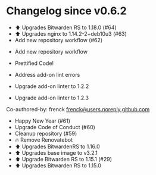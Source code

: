 # Changelog since v0.6.2
- ⬆ Upgrades Bitwarden RS to 1.18.0 (#64) 
- ⬆ Upgrades nginx to 1.14.2-2+deb10u3 (#63) 
- Add new repository workflow (#62)

* Add new repository workflow

* Prettified Code!

* Address add-on lint errors

* Upgrade add-on linter to 1.2.2

* Upgrade add-on linter to 1.2.3

Co-authored-by: frenck <frenck@users.noreply.github.com> 
- Happy New Year (#61) 
- Upgrade Code of Conduct (#60) 
- Cleanup repository (#59) 
- 🔥 Remove Renovatebot 
- ⬆ Upgrades BitwardenRS to 1.16.0 
- ⬆ Upgrades base image to v3.2.1 
- ⬆ Upgrade Bitwarden RS to 1.15.1 (#29) 
- ⬆ Upgrades Bitwarden RS to 1.15.0 
